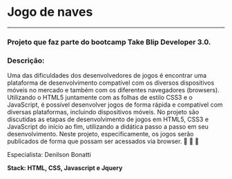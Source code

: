 # Jogo de naves 
___

### Projeto que faz parte do bootcamp Take Blip Developer 3.0. 

### Descrição: 

Uma das dificuldades dos desenvolvedores de jogos é encontrar uma plataforma de desenvolvimento compatível com os diversos dispositivos móveis no mercado e também com os diferentes navegadores (browsers). Utilizando o HTML5 juntamente com as folhas de estilo CSS3 e o JavaScript, é possível desenvolver jogos de forma rápida e compatível com diversas plataformas, incluindo dispositivos móveis. No projeto são discutidas as etapas de desenvolvimento de jogos em HTML5, CSS3 e JavaScript do início ao fim, utilizando a didática passo a passo em seu desenvolvimento. Neste projeto, especificamente, os jogos serão publicados de forma que possam ser acessados via browser. :rocket: :rocket: :rocket:

Especialista: Denilson Bonatti
<br>

**Stack: HTML, CSS, Javascript e Jquery**
